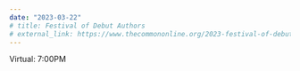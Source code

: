 ```yaml
---
date: "2023-03-22"
# title: Festival of Debut Authors
# external_link: https://www.thecommononline.org/2023-festival-of-debut-authors/
---
```


Virtual: 7:00PM